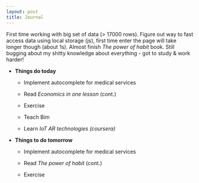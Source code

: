 ```yaml
---
layout: post
title: Journal
---
```


First time working with big set of data (> 17000 rows). Figure out way to fast access data using local storage (js), first time enter the page will take longer though (about 1s). Almost finish *The power of habit* book. Still bugging about my shitty knowledge about everything - got to study & work harder!

* **Things do today**

  * Implement autocomplete for medical services

  * Read *Economics in one lesson* (cont.)

  * Exercise

  * Teach Bim

  * Learn *IoT AR technologies (coursera)*

* **Things to do tomorrow**

  * Implement autocomplete for medical services

  * Read *The power of habit* (cont.)

  * Exercise

